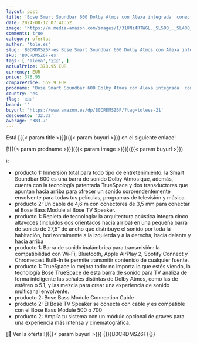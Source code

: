 ```yaml
---
layout: post
title: 'Bose Smart Soundbar 600 Dolby Atmos con Alexa integrada  conectividad Bluetooth – Negro & Bass Module Connection Cable'
date: 2024-08-12 07:41:52
image: 'https://m.media-amazon.com/images/I/31UNi4RTWGL._SL500_._SL400_.jpg'
comments: true
category: ofertas
author: 'tole.es'
slug: 'B0CRDMSZ6F-es Bose Smart Soundbar 600 Dolby Atmos con Alexa integrada...'
sku: 'B0CRDMSZ6F-es'
tags: [ 'alexa','🇪🇸', ]
actualPrice: 378.95 EUR
currency: EUR
price: 378.95
comparePrice: 559.9 EUR
prodname: 'Bose Smart Soundbar 600 Dolby Atmos con Alexa integrada  conectividad Bluetooth – Negro & Bass Module Connection Cable'
country: 'es'
flag: '🇪🇸'
brand: ''
buyurl: 'https://www.amazon.es/dp/B0CRDMSZ6F/?tag=tolees-21'
descuento: '32.32'
average: '383.7'
---
```


Está [{{< param title >}}]({{< param buyurl >}}) en el siguiente enlace!

[![{{< param prodname >}}]({{< param image >}})]({{< param buyurl >}})

ℹ️:

- producto 1: Inmersión total para todo tipo de entretenimiento: la Smart Soundbar 600 es una barra de sonido Dolby Atmos que, además, cuenta con la tecnología patentada TrueSpace y dos transductores que apuntan hacia arriba para ofrecer un sonido sorprendentemente envolvente para todas tus películas, programas de televisión y música.
- producto 2: Un cable de 4,6 m con conectores de 3,5 mm para conectar el Bose Bass Module al Bose TV Speaker.
- producto 1: Repleta de tecnología: la arquitectura acústica integra cinco altavoces (incluidos dos orientados hacia arriba) en una pequeña barra de sonido de 27,5” de ancho que distribuye el sonido por toda la habitación, horizontalmente a la izquierda y a la derecha, hacia delante y hacia arriba
- producto 1: Barra de sonido inalámbrica para transmisión: la compatibilidad con Wi-Fi, Bluetooth, Apple AirPlay 2, Spotify Connect y Chromecast Built-In te permite transmitir contenido de cualquier fuente.
- producto 1: TrueSpace lo mejora todo: no importa lo que estés viendo, la tecnología Bose TrueSpace de esta barra de sonido para TV analiza de forma inteligente las señales distintas de Dolby Atmos, como las de estéreo o 5.1, y las mezcla para crear una experiencia de sonido multicanal envolvente.
- producto 2: Bose Bass Module Connection Cable
- producto 2: El Bose TV Speaker se conecta con cable y es compatible con el Bose Bass Module 500 o 700
- producto 2: Amplía tu sistema con un módulo opcional de graves para una experiencia más intensa y cinematográfica.

[🛒 Ver la oferta!!]({{< param buyurl >}})
{{<world>}}B0CRDMSZ6F{{</world>}}
